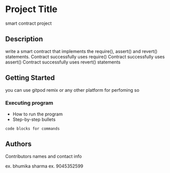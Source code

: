 # Project Title

smart contract project

## Description
write a smart contract that implements the require(), assert() and revert() statements.
Contract successfully uses require()
Contract successfully uses assert()
Contract successfully uses revert() statements

## Getting Started
you can use gitpod remix or any other platform for perfoming so


### Executing program

* How to run the program
* Step-by-step bullets
```
code blocks for commands
```

## Authors

Contributors names and contact info

ex. bhumika sharma
ex. 9045352599

